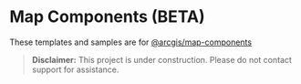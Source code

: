 # Map Components (BETA)

These templates and samples are for [@arcgis/map-components](https://www.npmjs.com/package/@arcgis/map-components)

> **Disclaimer:** This project is under construction. Please do not contact support for assistance.
